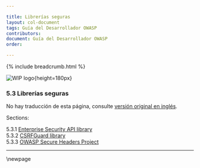```yaml
---

title: Librerías seguras
layout: col-document
tags: Guía del Desarrollador OWASP
contributors:
document: Guía del Desarrollador OWASP
order:

---
```


{% include breadcrumb.html %}

![WIP logo](../../../assets/images/dg_wip.png "Trabajo en curso"){height=180px}

### 5.3 Librerías seguras

No hay traducción de esta página, consulte [versión original en inglés][release0703].

Sections:

5.3.1 [Enterprise Security API library](#enterprise-security-api-library)  
5.3.2 [CSRFGuard library](#csrfguard-library)  
5.3.3 [OWASP Secure Headers Project](#owasp-secure-headers-project)  

----

[release0703]: https://github.com/OWASP/www-project-developer-guide/blob/main/release/07-implementation/03-secure-libraries/toc.md

\newpage
